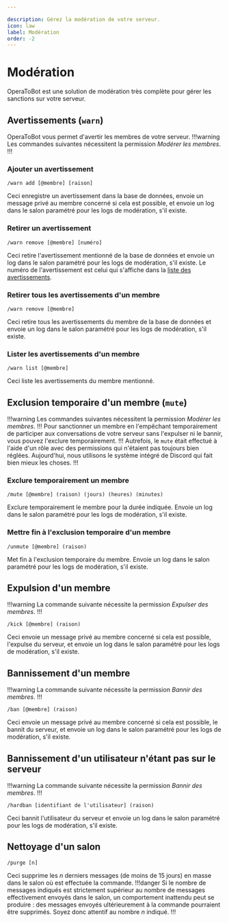 ```yaml
---

description: Gérez la modération de votre serveur.
icon: law
label: Modération
order: -2
---
```


# Modération

OperaToBot est une solution de modération très complète pour gérer les sanctions sur votre serveur.

## Avertissements (`warn`)
OperaToBot vous permet d'avertir les membres de votre serveur. 
!!!warning
Les commandes suivantes nécessitent la permission *Modérer les membres*.
!!!
### Ajouter un avertissement
```
/warn add [@membre] [raison]
```
Ceci enregistre un avertissement dans la base de données, envoie un message privé au membre concerné si cela est possible, et envoie un log dans le salon paramétré pour les logs de modération, s'il existe.

### Retirer un avertissement
```
/warn remove [@membre] [numéro]
```
Ceci retire l'avertissement mentionné de la base de données et envoie un log dans le salon paramétré pour les logs de modération, s'il existe.
Le numéro de l'avertissement est celui qui s'affiche dans la [liste des avertissements](#lister-les-avertissements-dun-membre).

### Retirer tous les avertissements d'un membre
```
/warn remove [@membre]
```
Ceci retire tous les avertissements du membre de la base de données et envoie un log dans le salon paramétré pour les logs de modération, s'il existe.

### Lister les avertissements d'un membre
```
/warn list [@membre]
```
Ceci liste les avertissements du membre mentionné.


## Exclusion temporaire d'un membre (`mute`)
!!!warning
Les commandes suivantes nécessitent la permission *Modérer les membres*.
!!!
Pour sanctionner un membre en l'empêchant temporairement de participer aux conversations de votre serveur sans l'expulser ni le bannir, vous pouvez l'exclure temporairement.
!!!
Autrefois, le `mute` était effectué à l'aide d'un rôle avec des permissions qui n'étaient pas toujours bien réglées. Aujourd'hui, nous utilisons le système intégré de Discord qui fait bien mieux les choses.
!!!
### Exclure temporairement un membre
```
/mute [@membre] (raison) (jours) (heures) (minutes)
```
Exclure temporairement le membre pour la durée indiquée. Envoie un log dans le salon paramétré pour les logs de modération, s'il existe.

### Mettre fin à l'exclusion temporaire d'un membre
```
/unmute [@membre] (raison)
```
Met fin à l'exclusion temporaire du membre. Envoie un log dans le salon paramétré pour les logs de modération, s'il existe.

## Expulsion d'un membre
!!!warning
La commande suivante nécessite la permission *Expulser des membres*.
!!!
```
/kick [@membre] (raison)
```
Ceci envoie un message privé au membre concerné si cela est possible, l'expulse du serveur, et envoie un log dans le salon paramétré pour les logs de modération, s'il existe.

## Bannissement d'un membre
!!!warning
La commande suivante nécessite la permission *Bannir des membres*.
!!!
```
/ban [@membre] (raison)
```
Ceci envoie un message privé au membre concerné si cela est possible, le bannit du serveur, et envoie un log dans le salon paramétré pour les logs de modération, s'il existe.

## Bannissement d'un utilisateur n'étant pas sur le serveur
!!!warning
La commande suivante nécessite la permission *Bannir des membres*.
!!!
```
/hardban [identifiant de l'utilisateur] (raison)
```
Ceci bannit l'utilisateur du serveur et envoie un log dans le salon paramétré pour les logs de modération, s'il existe.

## Nettoyage d'un salon
```
/purge [n]
```
Ceci supprime les $n$ derniers messages (de moins de 15 jours) en masse dans le salon où est effectuée la commande.
!!!danger
Si le nombre de messages indiqués est strictement supérieur au nombre de messages effectivement envoyés dans le salon, un comportement inattendu peut se produire : des messages envoyés ultérieurement à la commande pourraient être supprimés. Soyez donc attentif au nombre $n$ indiqué.
!!!
